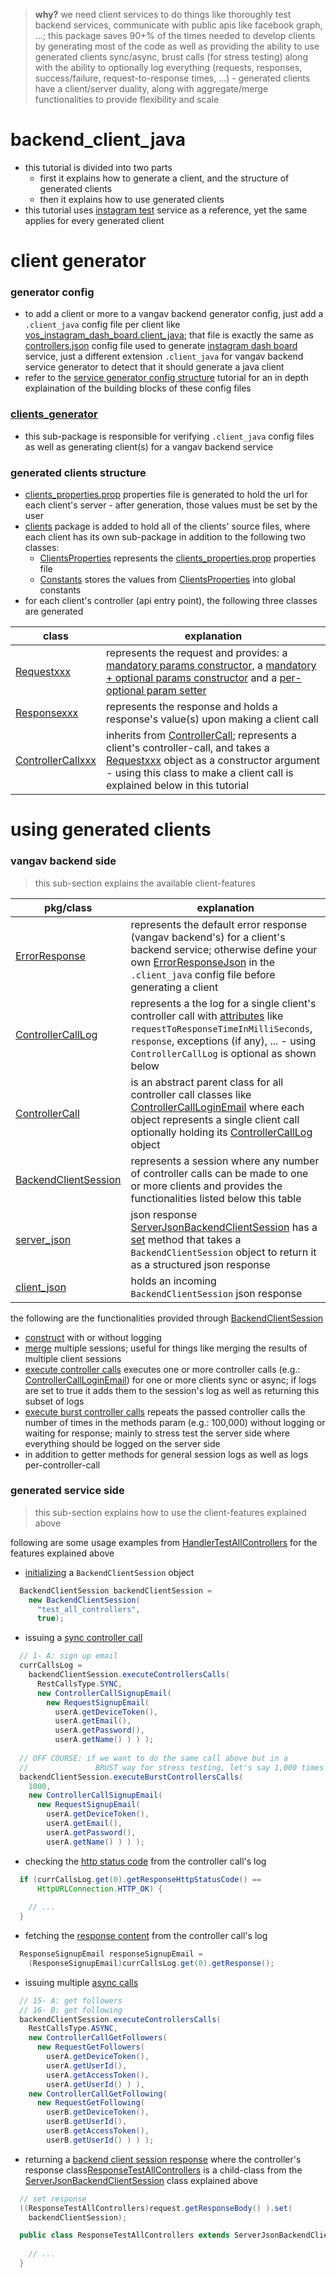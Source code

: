 
> **why?** we need client services to do things like thoroughly test backend services, communicate with public apis like facebook graph, ...; this package saves 90+% of the times needed to develop clients by generating most of the code as well as providing the ability to use generated clients sync/async, brust calls (for stress testing) along with the ability to optionally log everything (requests, responses, success/failure, request-to-response times, ...) - generated clients have a client/server duality, along with aggregate/merge functionalities to provide flexibility and scale

# backend_client_java

+ this tutorial is divided into two parts
  + first it explains how to generate a client, and the structure of generated clients
  + then it explains how to use generated clients
+ this tutorial uses [instagram test](https://github.com/vangav/vos_instagram_test) service as a reference, yet the same applies for every generated client

# client generator

### generator config
+ to add a client or more to a vangav backend generator config, just add a `.client_java` config file per client like [vos_instagram_dash_board.client_java](https://github.com/vangav/vos_instagram_test/blob/master/generator_config/vos_instagram_dash_board.client_java); that file is exactly the same as [controllers.json](https://github.com/vangav/vos_instagram_dash_board/blob/master/generator_config/controllers.json) config file used to generate [instagram dash board](https://github.com/vangav/vos_instagram_dash_board) service, just a different extension `.client_java` for vangav backend service generator to detect that it should generate a java client
+ refer to the [service generator config structure](https://github.com/vangav/vos_backend/blob/master/README/04_rest_service_config_structure.md#controllersjson-structure) tutorial for an in depth explaination of the building blocks of these config files

### [clients_generator](https://github.com/vangav/vos_backend/tree/master/src/com/vangav/backend/backend_client_java/clients_generator)
+ this sub-package is responsible for verifying `.client_java` config files as well as generating client(s) for a vangav backend service

### generated clients structure
+ [clients_properties.prop](https://github.com/vangav/vos_instagram_test/blob/master/conf/prop/clients_properties.prop) properties file is generated to hold the url for each client's server - after generation, those values must be set by the user
+ [clients](https://github.com/vangav/vos_instagram_test/tree/master/app/com/vangav/vos_instagram_test/clients) package is added to hold all of the clients' source files, where each client has its own sub-package in addition to the following two classes:
  + [ClientsProperties](https://github.com/vangav/vos_instagram_test/blob/master/app/com/vangav/vos_instagram_test/clients/ClientsProperties.java) represents the [clients_properties.prop](https://github.com/vangav/vos_instagram_test/blob/master/conf/prop/clients_properties.prop) properties file
  + [Constants](https://github.com/vangav/vos_instagram_test/blob/master/app/com/vangav/vos_instagram_test/clients/Constants.java) stores the values from [ClientsProperties](https://github.com/vangav/vos_instagram_test/blob/master/app/com/vangav/vos_instagram_test/clients/ClientsProperties.java) into global constants
+ for each client's controller (api entry point), the following three classes are generated

| class | explanation |
| ----- | ----------- |
| [Requestxxx](https://github.com/vangav/vos_instagram_test/blob/master/app/com/vangav/vos_instagram_test/clients/vos_instagram/login_email/RequestLoginEmail.java) | represents the request and provides: a [mandatory params constructor](https://github.com/vangav/vos_instagram_test/blob/master/app/com/vangav/vos_instagram_test/clients/vos_instagram/login_email/RequestLoginEmail.java#L75), a [mandatory + optional params constructor](https://github.com/vangav/vos_instagram_test/blob/master/app/com/vangav/vos_instagram_test/clients/vos_instagram/login_email/RequestLoginEmail.java#L99) and a [per-optional param setter](https://github.com/vangav/vos_instagram_test/blob/master/app/com/vangav/vos_instagram_test/clients/vos_instagram/login_email/RequestLoginEmail.java#L148) |
| [Responsexxx](https://github.com/vangav/vos_instagram_test/blob/master/app/com/vangav/vos_instagram_test/clients/vos_instagram/login_email/ResponseLoginEmail.java) | represents the response and holds a response's value(s) upon making a client call |
| [ControllerCallxxx](https://github.com/vangav/vos_instagram_test/blob/master/app/com/vangav/vos_instagram_test/clients/vos_instagram/login_email/ControllerCallLoginEmail.java) | inherits from [ControllerCall](https://github.com/vangav/vos_backend/blob/master/src/com/vangav/backend/backend_client_java/ControllerCall.java); represents a client's controller-call, and takes a [Requestxxx](https://github.com/vangav/vos_instagram_test/blob/master/app/com/vangav/vos_instagram_test/clients/vos_instagram/login_email/RequestLoginEmail.java) object as a constructor argument - using this class to make a client call is explained below in this tutorial |

# using generated clients

### vangav backend side
> this sub-section explains the available client-features

| pkg/class | explanation |
| --------- | ----------- |
| [ErrorResponse](https://github.com/vangav/vos_backend/blob/master/src/com/vangav/backend/backend_client_java/ErrorResponse.java) | represents the default error response (vangav backend's) for a client's backend service; otherwise define your own [ErrorResponseJson](https://github.com/vangav/vos_backend/blob/master/src/com/vangav/backend/backend_client_java/clients_generator/json/ErrorResponseJson.java) in the `.client_java` config file before generating a client |
| [ControllerCallLog](https://github.com/vangav/vos_backend/blob/master/src/com/vangav/backend/backend_client_java/ControllerCallLog.java) | represents a the log for a single client's controller call with [attributes](https://github.com/vangav/vos_backend/blob/master/src/com/vangav/backend/backend_client_java/ControllerCallLog.java#L63) like `requestToResponseTimeInMilliSeconds`, `response`, exceptions (if any), ... - using `ControllerCallLog` is optional as shown below |
| [ControllerCall](https://github.com/vangav/vos_backend/blob/master/src/com/vangav/backend/backend_client_java/ControllerCall.java) | is an abstract parent class for all controller call classes like [ControllerCallLoginEmail](https://github.com/vangav/vos_instagram_test/blob/master/app/com/vangav/vos_instagram_test/clients/vos_instagram/login_email/ControllerCallLoginEmail.java) where each object represents a single client call optionally holding its [ControllerCallLog](https://github.com/vangav/vos_backend/blob/master/src/com/vangav/backend/backend_client_java/ControllerCallLog.java) object |
| [BackendClientSession](https://github.com/vangav/vos_backend/blob/master/src/com/vangav/backend/backend_client_java/BackendClientSession.java) | represents a session where any number of controller calls can be made to one or more clients and provides the functionalities listed below this table |
| [server_json](https://github.com/vangav/vos_backend/tree/master/src/com/vangav/backend/backend_client_java/json_response/server_json) | json response [ServerJsonBackendClientSession](https://github.com/vangav/vos_backend/blob/master/src/com/vangav/backend/backend_client_java/json_response/server_json/ServerJsonBackendClientSession.java) has a [set](https://github.com/vangav/vos_backend/blob/master/src/com/vangav/backend/backend_client_java/json_response/server_json/ServerJsonBackendClientSession.java#L108) method that takes a `BackendClientSession` object to return it as a structured json response |
| [client_json](https://github.com/vangav/vos_backend/tree/master/src/com/vangav/backend/backend_client_java/json_response/client_json) | holds an incoming `BackendClientSession` json response |

the following are the functionalities provided through [BackendClientSession](https://github.com/vangav/vos_backend/blob/master/src/com/vangav/backend/backend_client_java/BackendClientSession.java)
+ [construct](https://github.com/vangav/vos_backend/blob/master/src/com/vangav/backend/backend_client_java/BackendClientSession.java#L95) with or without logging
+ [merge](https://github.com/vangav/vos_backend/blob/master/src/com/vangav/backend/backend_client_java/BackendClientSession.java#L119) multiple sessions; useful for things like merging the results of multiple client sessions
+ [execute controller calls](https://github.com/vangav/vos_backend/blob/master/src/com/vangav/backend/backend_client_java/BackendClientSession.java#L217) executes one or more controller calls (e.g.: [ControllerCallLoginEmail](https://github.com/vangav/vos_instagram_test/blob/master/app/com/vangav/vos_instagram_test/clients/vos_instagram/login_email/ControllerCallLoginEmail.java)) for one or more clients sync or async; if logs are set to true it adds them to the session's log as well as returning this subset of logs
+ [execute burst controller calls](https://github.com/vangav/vos_backend/blob/master/src/com/vangav/backend/backend_client_java/BackendClientSession.java#L312) repeats the passed controller calls the number of times in the methods param (e.g.: 100,000) without logging or waiting for response; mainly to stress test the server side where everything should be logged on the server side
+ in addition to getter methods for general session logs as well as logs per-controller-call

### generated service side
> this sub-section explains how to use the client-features explained above

following are some usage examples from [HandlerTestAllControllers](https://github.com/vangav/vos_instagram_test/blob/master/app/com/vangav/vos_instagram_test/controllers/test_all_controllers/HandlerTestAllControllers.java) for the features explained above

+ [initializing](https://github.com/vangav/vos_instagram_test/blob/master/app/com/vangav/vos_instagram_test/controllers/test_all_controllers/HandlerTestAllControllers.java#L180) a `BackendClientSession` object
```java
  BackendClientSession backendClientSession =
    new BackendClientSession(
      "test_all_controllers",
      true);
```
+ issuing a [sync controller call](https://github.com/vangav/vos_instagram_test/blob/master/app/com/vangav/vos_instagram_test/controllers/test_all_controllers/HandlerTestAllControllers.java#L189)
```java
  // 1- A: sign up email
  currCallsLog =
    backendClientSession.executeControllersCalls(
      RestCallsType.SYNC,
      new ControllerCallSignupEmail(
        new RequestSignupEmail(
          userA.getDeviceToken(),
          userA.getEmail(),
          userA.getPassword(),
          userA.getName() ) ) );
          
  // OFF COURSE: if we want to do the same call above but in a
  //               BRUST way for stress testing, let's say 1,000 times
  backendClientSession.executeBurstControllersCalls(
    1000,
    new ControllerCallSignupEmail(
      new RequestSignupEmail(
        userA.getDeviceToken(),
        userA.getEmail(),
        userA.getPassword(),
        userA.getName() ) ) );
```
+ checking the [http status code](https://github.com/vangav/vos_instagram_test/blob/master/app/com/vangav/vos_instagram_test/controllers/test_all_controllers/HandlerTestAllControllers.java#L198) from the controller call's log
```java
  if (currCallsLog.get(0).getResponseHttpStatusCode() ==
      HttpURLConnection.HTTP_OK) {
    
    // ...
  }
```
+ fetching the [response content](https://github.com/vangav/vos_instagram_test/blob/master/app/com/vangav/vos_instagram_test/controllers/test_all_controllers/HandlerTestAllControllers.java#L202) from the controller call's log
```java
  ResponseSignupEmail responseSignupEmail =
    (ResponseSignupEmail)currCallsLog.get(0).getResponse();
```
+ issuing multiple [async calls](https://github.com/vangav/vos_instagram_test/blob/master/app/com/vangav/vos_instagram_test/controllers/test_all_controllers/HandlerTestAllControllers.java#L444)
```java
  // 15- A: get followers
  // 16- B: get following
  backendClientSession.executeControllersCalls(
    RestCallsType.ASYNC,
    new ControllerCallGetFollowers(
      new RequestGetFollowers(
        userA.getDeviceToken(),
        userA.getUserId(),
        userA.getAccessToken(),
        userA.getUserId() ) ),
    new ControllerCallGetFollowing(
      new RequestGetFollowing(
        userB.getDeviceToken(),
        userB.getUserId(),
        userB.getAccessToken(),
        userB.getUserId() ) ) );
```
+ returning a [backend client session response](https://github.com/vangav/vos_instagram_test/blob/master/app/com/vangav/vos_instagram_test/controllers/test_all_controllers/HandlerTestAllControllers.java#L755) where the controller's response class[ResponseTestAllControllers](https://github.com/vangav/vos_instagram_test/blob/master/app/com/vangav/vos_instagram_test/controllers/test_all_controllers/ResponseTestAllControllers.java) is a child-class from the [ServerJsonBackendClientSession](https://github.com/vangav/vos_backend/blob/master/src/com/vangav/backend/backend_client_java/json_response/server_json/ServerJsonBackendClientSession.java) class explained above
```java
  // set response
  ((ResponseTestAllControllers)request.getResponseBody() ).set(
    backendClientSession);
```
```java
  public class ResponseTestAllControllers extends ServerJsonBackendClientSession {
  
    // ...
  }
```
